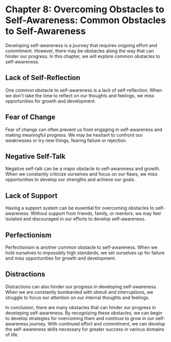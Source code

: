 Chapter 8: Overcoming Obstacles to Self-Awareness: Common Obstacles to Self-Awareness
=====================================================================================

Developing self-awareness is a journey that requires ongoing effort and commitment. However, there may be obstacles along the way that can hinder our progress. In this chapter, we will explore common obstacles to self-awareness.

Lack of Self-Reflection
-----------------------

One common obstacle to self-awareness is a lack of self-reflection. When we don't take the time to reflect on our thoughts and feelings, we miss opportunities for growth and development.

Fear of Change
--------------

Fear of change can often prevent us from engaging in self-awareness and making meaningful progress. We may be hesitant to confront our weaknesses or try new things, fearing failure or rejection.

Negative Self-Talk
------------------

Negative self-talk can be a major obstacle to self-awareness and growth. When we constantly criticize ourselves and focus on our flaws, we miss opportunities to develop our strengths and achieve our goals.

Lack of Support
---------------

Having a support system can be essential for overcoming obstacles to self-awareness. Without support from friends, family, or mentors, we may feel isolated and discouraged in our efforts to develop self-awareness.

Perfectionism
-------------

Perfectionism is another common obstacle to self-awareness. When we hold ourselves to impossibly high standards, we set ourselves up for failure and miss opportunities for growth and development.

Distractions
------------

Distractions can also hinder our progress in developing self-awareness. When we are constantly bombarded with stimuli and interruptions, we struggle to focus our attention on our internal thoughts and feelings.

In conclusion, there are many obstacles that can hinder our progress in developing self-awareness. By recognizing these obstacles, we can begin to develop strategies for overcoming them and continue to grow in our self-awareness journey. With continued effort and commitment, we can develop the self-awareness skills necessary for greater success in various domains of life.
